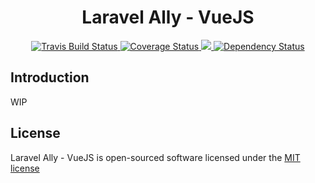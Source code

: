 <h1 align="center">Laravel Ally - VueJS</h1>
<p align="center">
    <a href="https://travis-ci.org/ZapsterStudios/Ally-VueJS">
        <img src="https://travis-ci.org/ZapsterStudios/Ally-VueJS.svg?branch=master" alt="Travis Build Status">
    </a>
    <a href="https://coveralls.io/github/ZapsterStudios/Ally-VueJS?branch=master">
        <img src="https://coveralls.io/repos/github/ZapsterStudios/Ally-VueJS/badge.svg?branch=master" alt="Coverage Status">
    </a>
    <a href="https://codeclimate.com/github/ZapsterStudios/Ally-VueJS">
        <img src="https://codeclimate.com/github/ZapsterStudios/Ally-VueJS/badges/gpa.svg">
    </a>
    <a href="https://gemnasium.com/github.com/ZapsterStudios/Ally-VueJS">
        <img src="https://gemnasium.com/badges/github.com/ZapsterStudios/Ally-VueJS.svg" alt="Dependency Status">
    </a>
</p>

## Introduction
WIP

## License
Laravel Ally - VueJS is open-sourced software licensed under the [MIT license](http://opensource.org/licenses/MIT)